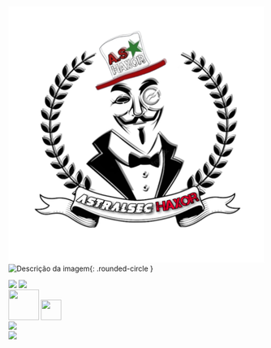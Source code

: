 ![imager](src/AddText_10-01-06.18.42.png)
![Descrição da imagem](src/logopython.gif){: .rounded-circle }

<div>
<a href="https://youtube.com/@AstralSec_Haxor?si=iVQrelNkyomCPRNR" target="_blank"><img loading="lazy" src="https://img.shields.io/badge/YouTube-FF0000?style=for-the-badge&logo=youtube&logoColor=white" target="_blank"></a>
<a href="https://medium.com/@AstralSecHaxor" target="_blank"><img loading="lazy" src="https://img.shields.io/badge/Medium-12100E?style=for-the-badge&logo=medium&logoColor=white" target="_blank"></a>
</div>


<img loading="lazy" src="src/logopython.gif" width="60" height="60"/>
<img loading="lazy" src="https://cdn.jsdelivr.net/gh/devicons/devicon/icons/linux/linux-original.svg" width="40" height="40"/>

<div>
<a href="https://github.com/AstralSecHaxor">
<img loading="lazy" height="180em" src="https://github-readme-stats.vercel.app/api/top-langs/?username=AstralSecHaxor&layout=compact&langs_count=7&theme=dark"/>
</div>
<picture>
  <source
    srcset="https://github-readme-stats.vercel.app/api?username=AstralSecHaxor&show_icons=true&theme=dark"
    media="(prefers-color-scheme: dark)"
  />
  <source
    srcset="https://github-readme-stats.vercel.app/api?username=AstralSecHaxor&show_icons=true"
    media="(prefers-color-scheme: light), (prefers-color-scheme: no-preference)"
  />
  <img src="https://github-readme-stats.vercel.app/api?username=anuraghazra&show_icons=true" />
</picture>
